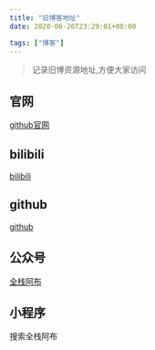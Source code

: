 ```yaml
---
title: "旧博客地址"
date: 2020-06-26T23:29:01+08:00

tags: ["博客"]
---
```


> 记录旧博资源地址,方便大家访问

## 官网

[github官网](http://wuhaohao1234.github.io/)

## bilibili

[bilibili](https://space.bilibili.com/295658400)

## github

[github](https://space.bilibili.com/295658400)

## 公众号

[全栈阿布](https://mp.weixin.qq.com/s/RCz19AfSfh6-oFjxYFzSvw)


## 小程序

搜索全栈阿布